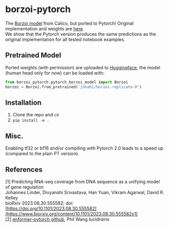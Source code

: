 # borzoi-pytorch
The [Borzoi model](https://www.biorxiv.org/content/10.1101/2023.08.30.555582v1) from Calico, but ported to Pytorch! Original implementation and weights are [here](https://github.com/calico/borzoi).  
We show that the Pytorch version produces the same predictions as the original implementation for all tested notebook examples.  

## Pretrained Model

Ported weights (with permission) are uploaded to <a href="https://huggingface.co/johahi/borzoi-replicate-0"> Huggingface</a>, the model (human head only for now) can be loaded with:

```python
from borzoi_pytorch.pytorch_borzoi_model import Borzoi
borzoi = Borzoi.from_pretrained('johahi/borzoi-replicate-0')
````


## Installation
1. Clone the repo and `cd`
2. `pip install -e .`

## Misc.  
Enabling tf32 or bf16 and/or compiling with Pytorch 2.0 leads to a speed up (compared to the plain PT version).

## References
<a id="1">[1]</a> 
Predicting RNA-seq coverage from DNA sequence as a unifying model of gene regulation  
Johannes Linder, Divyanshi Srivastava, Han Yuan, Vikram Agarwal, David R. Kelley  
bioRxiv 2023.08.30.555582; doi: [https://doi.org/10.1101/2023.08.30.555582](https://www.biorxiv.org/content/10.1101/2023.08.30.555582v1)  
<a id="2">[2]</a> 
[enformer-pytorch github](https://github.com/lucidrains/enformer-pytorch/),
Phil Wang *lucidrains*
